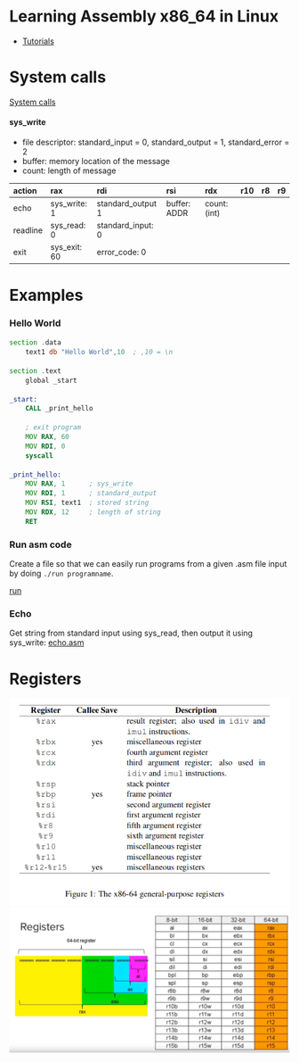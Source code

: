 # Learning Assembly x86_64 in Linux
- [Tutorials](https://www.youtube.com/playlist?list=PLetF-YjXm-sCH6FrTz4AQhfH6INDQvQSn)

# System calls
[System calls](https://blog.rchapman.org/posts/Linux_System_Call_Table_for_x86_64/)

#### sys_write
- file descriptor: standard_input = 0, standard_output = 1, standard_error = 2
- buffer: memory location of the message
- count: length of message

| action | rax | rdi | rsi | rdx | r10 | r8 | r9 |
| :----- | :-- | :-- | :-- | :-- | :-- | :- | :- |
| echo | sys_write: 1 | standard_output 1 | buffer: ADDR | count: (int) | | | | |
| readline | sys_read: 0 | standard_input: 0 | 
| exit | sys_exit: 60 | error_code: 0 | | |  | | | |

# Examples
### Hello World
```asm
section .data
    text1 db "Hello World",10  ; ,10 = \n

section .text
    global _start
  
_start:
    CALL _print_hello

    ; exit program
    MOV RAX, 60
    MOV RDI, 0
    syscall
  
_print_hello:
    MOV RAX, 1      ; sys_write
    MOV RDI, 1      ; standard_output
    MOV RSI, text1  ; stored string
    MOV RDX, 12     ; length of string
    RET
```

### Run asm code
Create a file so that we can easily run programs from a given .asm file input by doing `./run programname`.

[run](code/run.md)

### Echo
Get string from standard input using sys_read, then output it using sys_write: [echo.asm](examples/echo.asm)

# Registers
[![registers](registers2.png)](https://www.classes.cs.uchicago.edu/archive/2009/spring/22620-1/docs/handout-03.pdf)
![registers](registers.png)
